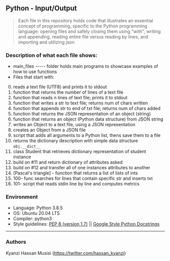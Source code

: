 ## Python - Input/Output
> Each file in this repository holds code that illustrates an essential concept of programming,
> specific to the Python programming language:
> opening files and safely closing them using "with", writing and appending,
> reading entire file versus reading by lines, and importing and utilizing json

### Description of what each file shows:
* main_files ----- folder holds main programs to showcase examples of how to use functions
* Files that start with:
0. reads a text file (UTF8) and prints it to stdout
1. function that returns the number of lines of a text file
2. function that reads n lines of text file; prints it to stdout
3. function that writes a str to text file; returns num of chars written
4. function that appends str to end of txt file; returns num of chars added
5. function that returns the JSON representation of an object (string)
6. function that returns an object (Python data structure) from JSON string
7. writes an Object to a text file, using a JSON representation
8. creates an Object from a JSON file
9. script that adds all arguments to a Python list, thens save them to a file
10. returns the dictionary description with simple data structure ```obj.__dict__```
11. class Student that retrieves dictionary representation of student instance
12. build on #11 and return dictionary of attributes asked
13. build on #12 and transfer all of one instances attributes to another
14. [Pascal's triangle] - function that returns a list of lists of ints
15. 100- func searches for lines that contain specific str and inserts txt
16. 101- script that reads stdin line by line and computes metrics

### Environment
* Language: Python 3.8.5
* OS: Ubuntu 20.04 LTS
* Compiler: python3
* Style guidelines: [PEP 8 (version 1.7)](https://www.python.org/dev/peps/pep-0008/) || [Google Style Python Docstrings](http://sphinxcontrib-napoleon.readthedocs.io/en/latest/example_google.html)   
---
### Authors
Kyanzi Hassan Musisi (https://twitter.com/hassan_kyanzi)

